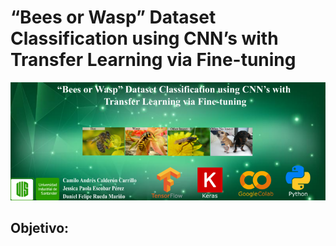 # “Bees or Wasp” Dataset Classification using CNN’s with Transfer Learning via Fine-tuning

![alt text](https://github.com/jessicaescobar21/beesvswasp/blob/master/banner.png)

## Objetivo: 
